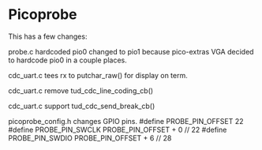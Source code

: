 # Picoprobe

This has a few changes:

probe.c hardcoded pio0 changed to pio1 because pico-extras VGA
decided to hardcode pio0 in a couple places.

cdc_uart.c tees rx to putchar_raw() for display on term.

cdc_uart.c remove tud_cdc_line_coding_cb()

cdc_uart.c support tud_cdc_send_break_cb()

picoprobe_config.h changes GPIO pins.
#define PROBE_PIN_OFFSET 22
#define PROBE_PIN_SWCLK PROBE_PIN_OFFSET + 0 // 22
#define PROBE_PIN_SWDIO PROBE_PIN_OFFSET + 6 // 28
